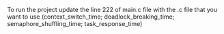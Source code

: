 To run the project update the line 222 of main.c file with the .c file that you want to use (context_switch_time; deadlock_breaking_time; semaphore_shuffling_time; task_response_time)
